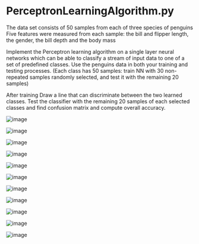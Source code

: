 # PerceptronLearningAlgorithm.py

The data set consists of 50 samples from each of three species of penguins
Five features were measured from each sample: the bill and flipper length, the gender, the bill depth and the body mass

Implement the Perceptron learning algorithm on a single layer neural networks which can be able to classify a stream of input data to one of a set of predefined classes.
Use the penguins data in both your training and testing processes. (Each class has 50 samples: train NN with 30 non-repeated samples randomly selected, and test it with the remaining 20 samples)

After training
Draw a line that can discriminate between the two learned classes.
Test the classifier with the remaining 20 samples of each selected classes and find confusion matrix and compute overall accuracy.

![image](https://user-images.githubusercontent.com/101226388/218271222-2c15b506-328d-4bce-b6a7-069887cd3f5a.png)

![image](https://user-images.githubusercontent.com/101226388/218271248-12bf9435-6954-42ac-92b3-67890cb6855e.png)

![image](https://user-images.githubusercontent.com/101226388/218271256-8a898d90-7937-4616-a63a-e77843ac9b42.png)

![image](https://user-images.githubusercontent.com/101226388/218271263-10a91818-d875-4d18-907f-2e23c405a323.png)

![image](https://user-images.githubusercontent.com/101226388/218271274-087c4d39-adab-4dd9-b3a1-43bccaa1189c.png)

![image](https://user-images.githubusercontent.com/101226388/218271282-96c97f35-1a1c-4f0f-8d03-4f0e7a6fdd28.png)

![image](https://user-images.githubusercontent.com/101226388/218271292-92334285-6d0d-4004-b947-34b0cfa5beca.png)

![image](https://user-images.githubusercontent.com/101226388/218271299-17fbf8bd-f876-4f90-b73e-2a3dd2e5d5a6.png)

![image](https://user-images.githubusercontent.com/101226388/218271305-e578eb69-94bd-4eac-ba78-1a130694d7d1.png)

![image](https://user-images.githubusercontent.com/101226388/218271311-257dc43b-417f-43ae-989a-72da50d57e36.png)

![image](https://user-images.githubusercontent.com/101226388/218271491-fa235e5b-8c80-40d1-9e58-19eb18ce1b1a.png)


